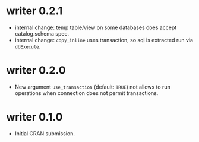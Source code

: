 # writer 0.2.1
* internal change: temp table/view on some databases does accept catalog.schema
spec.
* internal change: `copy_inline` uses transaction, so sql is extracted run via 
`dbExecute`.

# writer 0.2.0
* New argument `use_transaction` (default: `TRUE`) not allows to run operations
when connection does not permit transactions.

# writer 0.1.0
* Initial CRAN submission.
